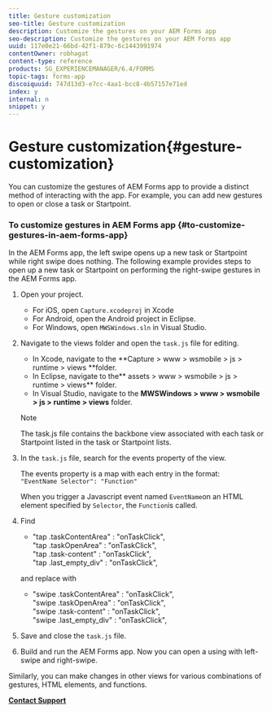 ```yaml
---
title: Gesture customization
seo-title: Gesture customization
description: Customize the gestures on your AEM Forms app
seo-description: Customize the gestures on your AEM Forms app
uuid: 117e0e21-66bd-42f1-879c-6c1443991974
contentOwner: robhagat
content-type: reference
products: SG_EXPERIENCEMANAGER/6.4/FORMS
topic-tags: forms-app
discoiquuid: 747d13d3-e7cc-4aa1-bcc8-4b57157e71ed
index: y
internal: n
snippet: y
---
```


# Gesture customization{#gesture-customization}

You can customize the gestures of AEM Forms app to provide a distinct method of interacting with the app. For example, you can add new gestures to open or close a task or Startpoint.

### To customize gestures in AEM Forms app {#to-customize-gestures-in-aem-forms-app}

In the AEM Forms app, the left swipe opens up a new task or Startpoint while right swipe does nothing. The following example provides steps to open up a new task or Startpoint on performing the right-swipe gestures in the AEM Forms app.

1. Open your project.

    * For iOS, open `Capture.xcodeproj` in Xcode
    * For Android, open the Android project in Eclipse. 
    * For Windows, open `MWSWindows.sln` in Visual Studio.

1. Navigate to the views folder and open the `task.js` file for editing.

    * In Xcode, navigate to the **Capture &gt; www &gt; wsmobile &gt; js &gt; runtime &gt; views **folder.
    * In Eclipse, navigate to the** assets &gt; www &gt; wsmobile &gt; js &gt; runtime &gt; views** folder.
    * In Visual Studio, navigate to the **MWSWindows &gt; www &gt; wsmobile &gt; js &gt; runtime &gt; views** folder.

   >[!NOTE]
   >
   >The task.js file contains the backbone view associated with each task or Startpoint listed in the task or Startpoint lists.

1. In the `task.js` file, search for the events property of the view.

   The events property is a map with each entry in the format:   
   `"EventName Selector": "Function"`

   When you trigger a Javascript event named `EventName`on an HTML element specified by `Selector`, the `Function`is called. 

1. Find

    * "tap .taskContentArea" : "onTaskClick",  
      "tap .taskOpenArea" : "onTaskClick",  
      "tap .task-content" : "onTaskClick",  
      "tap .last_empty_div" : "onTaskClick",

   and replace with

    * "swipe .taskContentArea" : "onTaskClick",  
      "swipe .taskOpenArea" : "onTaskClick",  
      "swipe .task-content" : "onTaskClick",  
      "swipe .last_empty_div" : "onTaskClick",

1. Save and close the `task.js` file.
1. Build and run the AEM Forms app. Now you can open a using with left-swipe and right-swipe.

Similarly, you can make changes in other views for various combinations of gestures, HTML elements, and functions.

[**Contact Support**](https://www.adobe.com/account/sign-in.supportportal.html)
